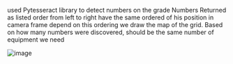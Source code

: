 
used Pytesseract library to detect numbers on the grade Numbers Returned as listed order
from left to right have the same ordered of his position in camera frame depend on this ordering
we draw the map of the grid. Based on how many numbers were discovered, should be the
same number of equipment we need

![image](https://user-images.githubusercontent.com/61525054/170824508-7cd1d8f0-f695-4e4c-83ab-2d06d736eb43.png)
